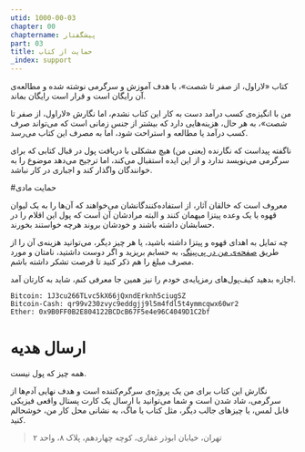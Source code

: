 ```yaml
---
utid: 1000-00-03
chapter: 00
chaptername: پیشگفتار
part: 03
title: حمایت از کتاب
_index: support
---
```


کتاب «لاراول، از صفر تا شصت»، با هدف آموزش و سرگرمی نوشته شده و مطالعه‌ی آن رایگان است و قرار است رایگان بماند. 

من با انگیزه‌ی‌ کسب درآمد دست به کار این کتاب نشدم، اما نگارش «لاراول، از صفر تا شصت»، به هر حال، هزینه‌هایی دارد که بیشتر از جنس زمانی است که می‌تواند صرف کسب درآمد یا مطالعه و استراحت شود، اما به مصرف این کتاب می‌رسد.

ناگفته پیداست که نگارنده (یعنی من) هیچ مشکلی با دریافت پول در قبال کتابی که برای سرگرمی می‌نویسد ندارد و از این ایده استقبال می‌کند، اما ترجیح می‌دهد موضوع را به خوانندگان واگذار کند و اجباری در کار نباشد.

#حمایت مادی

معروف است که خالقان آثار، از استفاده‌کنندگانشان می‌خواهند که آن‌ها را به یک لیوان قهوه یا یک وعده پیتزا میهمان کنند و البته مرادشان آن است که پول این اقلام را در حسابشان داشته باشند و خودشان بروند هرچه خواستند بخورند.

چه تمایل به اهدای قهوه و پیتزا داشته باشید، یا هر چیز دیگر، می‌توانید هزینه‌ی آن را از طریق [صفحه‌ی من در پی‌پینگ](https://www.payping.ir/dutymess)، به حسابم بریزید و اگر دوست داشتید، نامتان و مورد مصرف مبلغ را هم ذکر کنید تا فرصت تشکر داشته باشم.

اجازه بدهید کیف‌پول‌های رمزپایه‌ی خودم را نیز همین جا معرفی کنم، شاید به کارتان آمد.

```
Bitcoin: 1J3cu266TLvc5kX66jQxndErknh5ciugSZ
Bitcoin-Cash: qr99v230zvyc9eddgjj9l5m4fdl5t4ymmcqwx60wr2
Ether: 0x9B0FF0B2E804122BCDcB67F5e4e96C4049D1C2bf
```



# ارسال هدیه 

همه چیز که پول نیست. 

نگارش این کتاب برای من یک پروژه‌ی سرگرم‌کننده است و هدف نهایی آدم‌ها از سرگرمی، شاد شدن است و شما می‌توانید با ارسال یک کارت پستال واقعی فیزیکی قابل لمس، یا چیزهای جالب دیگر، مثل کتاب یا ماگ، به نشانی محل کار من، خوشحالم کنید.

> تهران، خیابان ابوذر غفاری، کوچه چهاردهم، پلاک ۸، واحد ۲

